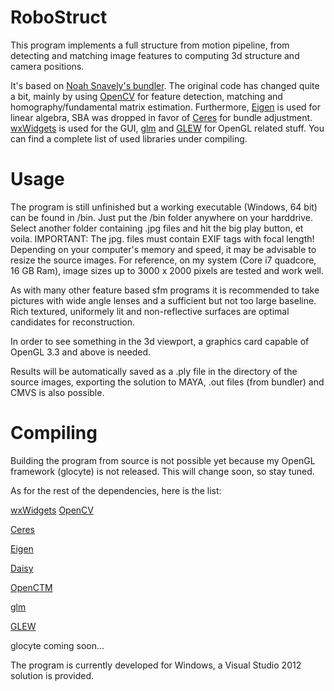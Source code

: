 RoboStruct
==========

This program implements a full structure from motion pipeline, from detecting and matching image features
to computing 3d structure and camera positions.

It's based on [Noah Snavely's bundler](http://www.cs.cornell.edu/~snavely/bundler/).
The original code has changed quite a bit, mainly by using [OpenCV](http://opencv.org/) for feature detection, matching and
homography/fundamental matrix estimation. Furthermore, [Eigen](http://eigen.tuxfamily.org/index.php?title=Main_Page) is used for linear algebra,
SBA was dropped in favor of [Ceres](http://code.google.com/p/ceres-solver/) for bundle adjustment.
[wxWidgets](http://www.wxwidgets.org/) is used for the GUI, [glm](http://glm.g-truc.net/0.9.4/index.html) and [GLEW](http://glew.sourceforge.net/) for OpenGL related stuff. You can find a complete list
of used libraries under compiling.


Usage
=====

The program is still unfinished but a working executable (Windows, 64 bit) can be found in /bin.
Just put the /bin folder anywhere on your harddrive. Select another folder containing .jpg files and hit the big play button, et voila.
IMPORTANT: The jpg. files must contain EXIF tags with focal length!
Depending on your computer's memory and speed, it may be advisable to resize the source images.
For reference, on my system (Core i7 quadcore, 16 GB Ram), image sizes up to 3000 x 2000 pixels are tested and work well.

As with many other feature based sfm programs it is recommended to take pictures with wide angle lenses and a
sufficient but not too large baseline. Rich textured, uniformely lit and non-reflective surfaces are
optimal candidates for reconstruction.

In order to see something in the 3d viewport, a graphics card capable of OpenGL 3.3 and above is needed.

Results will be automatically saved as a .ply file in the directory of the source images,
exporting the solution to MAYA, .out files (from bundler) and CMVS is also possible.


Compiling
=========

Building the program from source is not possible yet because my OpenGL framework (glocyte) is not released.
This will change soon, so stay tuned.

As for the rest of the dependencies, here is the list:

[wxWidgets](http://www.wxwidgets.org/)
[OpenCV](http://opencv.org/)

[Ceres](http://code.google.com/p/ceres-solver/)

[Eigen](http://eigen.tuxfamily.org/index.php?title=Main_Page)

[Daisy](http://cvlab.epfl.ch/software/daisy)

[OpenCTM](http://openctm.sourceforge.net/)

[glm](http://glm.g-truc.net/0.9.4/index.html)

[GLEW](http://glew.sourceforge.net/)

glocyte coming soon...

The program is currently developed for Windows, a Visual Studio 2012 solution is provided.
